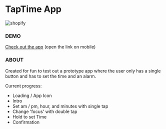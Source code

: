 # TapTime App 

![shopify](http://sweetyams.com/portfolio/wp-content/uploads/2016/03/clock1-1.jpg)


### DEMO
[Check out the app](http://sweetyams.com/clock/) (open the link on mobile)

### ABOUT

Created for fun to test out a prototype app where the user only has a single button and has to set the time and an alarm.

Current progress:

- Loading / App Icon
- Intro
- Set am / pm, hour, and minutes with single tap
- Change 'focus' with double tap
- Hold to set Time
- Confirmation
